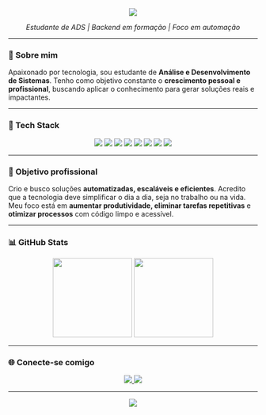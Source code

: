<!-- Banner de boas-vindas personalizado -->
<div align="center">
  <img src="https://capsule-render.vercel.app/api?type=waving&color=0:5B86E5,100:36D1DC&height=130&section=header&text=Bem-vindo%20ao%20meu%20GitHub!&fontColor=ffffff&fontSize=30&animation=twinkling"/>
</div>

<p align="center">
  <i>Estudante de ADS | Backend em formação | Foco em automação</i>
</p>

---

### 🧠 Sobre mim

Apaixonado por tecnologia, sou estudante de **Análise e Desenvolvimento de Sistemas**. Tenho como objetivo constante o **crescimento pessoal e profissional**, buscando aplicar o conhecimento para gerar soluções reais e impactantes.

---

### 🚀 Tech Stack

<div align="center">

<!-- Linguagens -->
<img src="https://img.shields.io/badge/Python-3674A3?style=for-the-badge&logo=python&logoColor=white"/>
<img src="https://img.shields.io/badge/JavaScript-F7DF1E?style=for-the-badge&logo=javascript&logoColor=black"/>
<img src="https://img.shields.io/badge/Java-ED8B00?style=for-the-badge&logo=java&logoColor=white"/>
<img src="https://img.shields.io/badge/SQL-4479A1?style=for-the-badge&logo=postgresql&logoColor=white"/>

<!-- Web -->
<img src="https://img.shields.io/badge/HTML5-E34F26?style=for-the-badge&logo=html5&logoColor=white"/>
<img src="https://img.shields.io/badge/CSS3-1572B6?style=for-the-badge&logo=css3&logoColor=white"/>

<!-- Cloud -->
<img src="https://img.shields.io/badge/AWS-232F3E?style=for-the-badge&logo=amazonaws&logoColor=white"/>
<img src="https://img.shields.io/badge/Google%20Cloud-4285F4?style=for-the-badge&logo=googlecloud&logoColor=white"/>

</div>

---

### 💼 Objetivo profissional

Crio e busco soluções **automatizadas, escaláveis e eficientes**. Acredito que a tecnologia deve simplificar o dia a dia, seja no trabalho ou na vida.  
Meu foco está em **aumentar produtividade, eliminar tarefas repetitivas** e **otimizar processos** com código limpo e acessível.

---

### 📊 GitHub Stats

<div align="center">
  <img height="160px" src="https://github-readme-stats.vercel.app/api?username=JadsonART&show_icons=true&theme=radical&hide_border=true&border_radius=15"/>
  <img height="160px" src="https://github-readme-stats.vercel.app/api/top-langs/?username=JadsonART&layout=compact&theme=radical&hide_border=true&border_radius=15"/>
</div>

---

### 🌐 Conecte-se comigo

<p align="center">
  <a href="https://www.linkedin.com/in/jadson-rodrigues-3a7a8827b" target="_blank">
    <img src="https://img.shields.io/badge/LinkedIn-0A66C2?style=for-the-badge&logo=linkedin&logoColor=white"/>
  </a>
  <a href="mailto:jadson408rodrigues@gmail.com">
    <img src="https://img.shields.io/badge/Gmail-D14836?style=for-the-badge&logo=gmail&logoColor=white"/>
  </a>
</p>

---

<!-- Rodapé com o mesmo estilo do cabeçalho -->
<div align="center">
  <img src="https://capsule-render.vercel.app/api?type=waving&color=0:5B86E5,100:36D1DC&height=100&section=footer"/>
</div>
